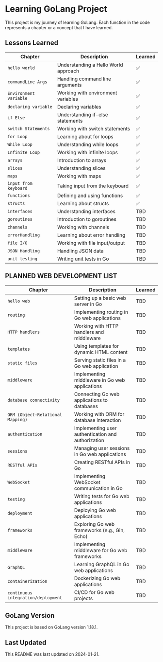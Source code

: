 # Learning GoLang Project

This project is my journey of learning GoLang. Each function in the code represents a chapter or a concept that I have learned.

## Lessons Learned

| Chapter                | Description                          | Learned |
| ---------------------- | ------------------------------------ | ------- |
| `hello world`          | Understanding a Hello World approach | ✅       |
| `commandLine Args`     | Handling command line arguments      | ✅       |
| `Environment variable` | Working with environment variables   | ✅       |
| `declaring variable`   | Declaring variables                  | ✅       |
| `if Else`              | Understanding if-else statements     | ✅       |
| `switch Statements`    | Working with switch statements       | ✅       |
| `for Loop`             | Learning about for loops             | ✅       |
| `While Loop`           | Understanding while loops            | ✅       |
| `Infinite Loop`        | Working with infinite loops          | ✅       |
| `arrays`               | Introduction to arrays               | ✅       |
| `slices`               | Understanding slices                 | ✅       |
| `maps`                 | Working with maps                    | ✅       |
| `input from keyboard`  | Taking input from the keyboard       | ✅       |
| `functions`            | Defining and using functions         | ✅       |
| `structs`              | Learning about structs               | ✅       |
| `interfaces`           | Understanding interfaces             | TBD       |
| `goroutines`           | Introduction to goroutines           | TBD     |
| `channels`             | Working with channels                | TBD     |
| `errorHandling`        | Learning about error handling        | TBD     |
| `file I/O`             | Working with file input/output       | TBD     |
| `JSON Handling`        | Handling JSON data                   | TBD     |
| `unit testing`         | Writing unit tests in Go             | TBD     |

## PLANNED WEB DEVELOPMENT LIST
| Chapter                             | Description                                        | Learned |
| ----------------------------------- | -------------------------------------------------- | ------- |
| `hello web`                         | Setting up a basic web server in Go                | TBD       |
| `routing`                           | Implementing routing in Go web applications        | TBD     |
| `HTTP handlers`                     | Working with HTTP handlers and middleware          | TBD     |
| `templates`                         | Using templates for dynamic HTML content           | TBD     |
| `static files`                      | Serving static files in a Go web application       | TBD     |
| `middleware`                        | Implementing middleware in Go web applications     | TBD     |
| `database connectivity`             | Connecting Go web applications to databases        | TBD     |
| `ORM (Object-Relational Mapping)`   | Working with ORM for database interaction          | TBD     |
| `authentication`                    | Implementing user authentication and authorization | TBD     |
| `sessions`                          | Managing user sessions in Go web applications      | TBD     |
| `RESTful APIs`                      | Creating RESTful APIs in Go                        | TBD     |
| `WebSocket`                         | Implementing WebSocket communication in Go         | TBD     |
| `testing`                           | Writing tests for Go web applications              | TBD     |
| `deployment`                        | Deploying Go web applications                      | TBD     |
| `frameworks`                        | Exploring Go web frameworks (e.g., Gin, Echo)      | TBD     |
| `middleware`                        | Implementing middleware for Go web frameworks      | TBD     |
| `GraphQL`                           | Learning GraphQL in Go web applications            | TBD     |
| `containerization`                  | Dockerizing Go web applications                    | TBD     |
| `continuous integration/deployment` | CI/CD for Go web projects                          | TBD     |


## GoLang Version
This project is based on GoLang version 1.18.1.

## Last Updated
This README was last updated on 2024-01-21.